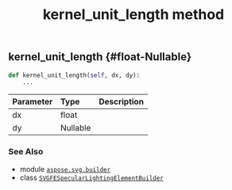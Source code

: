 ﻿---
title: kernel_unit_length method
second_title: Aspose.SVG for Python via .NET API References
description: 
type: docs
weight: 50
url: /python-net/aspose.svg.builder/svgfespecularlightingelementbuilder/kernel_unit_length/
is_root: false
---

## kernel_unit_length {#float-Nullable<double>}





```python
def kernel_unit_length(self, dx, dy):
    ...
```


| Parameter | Type | Description |
| :- | :- | :- |
| dx | float |  |
| dy | Nullable<double> |  |



### See Also
* module [`aspose.svg.builder`](../../)
* class [`SVGFESpecularLightingElementBuilder`](/svg/python-net/aspose.svg.builder/svgfespecularlightingelementbuilder)
